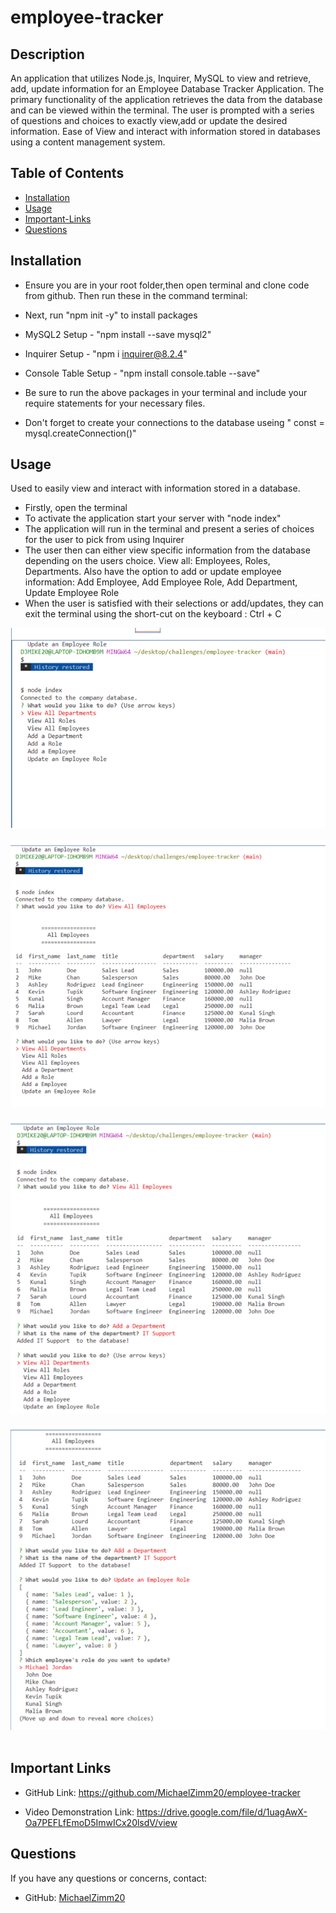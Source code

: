# employee-tracker


## Description
  An application that utilizes Node.js, Inquirer, MySQL to view and retrieve, add, update information for an Employee Database Tracker Application. The primary functionality of the application retrieves the data from the database and can be viewed within the terminal. The user is prompted with a series of questions and choices to exactly view,add or update the desired information. Ease of View and interact with information stored in databases using a content management system. 


## Table of Contents 
  * [Installation](#installation)
  * [Usage](#usage)
  * [Important-Links](#Important-Links)
  * [Questions](#questions)

  ## Installation
  * Ensure you are in your root folder,then open terminal and clone code from github. Then run these in the command terminal:

  * Next, run "npm init -y" to install packages 
  * MySQL2 Setup - "npm install --save mysql2"
  * Inquirer Setup - "npm i inquirer@8.2.4" 
  * Console Table Setup - "npm install console.table --save" 
  * Be sure to run the above packages in your terminal and include your require statements for your necessary files.
  * Don't forget to create your connections to the database useing " const <databaseName> = mysql.createConnection()"

## Usage 
  Used to easily view and interact with information stored in a database. 
  * Firstly, open the terminal 
  * To activate the application start your server with "node index"
  * The application will run in the terminal and present a series of choices for the user to pick from using Inquirer
  * The user then can either view specific information from the database depending on the users choice. View all: Employees, Roles, Departments. Also have the option to add or update employee information: Add Employee, Add Employee Role, Add Department, Update Employee Role
  * When the user is satisfied with their selections or add/updates, they can exit the terminal using the short-cut on the keyboard : Ctrl + C


![Employee Tracker Screenshot](assets/images/Picture1.png)
 <br/><br/>
![Employee Tracker Screenshot](assets/images/Picture2.png)
 <br/><br/>
 ![Employee Tracker Screenshot](assets/images/Picture3.png)
 <br/><br/>
 ![Employee Tracker Screenshot](assets/images/Picture4.png)
 <br/><br/>

 ## Important Links 
* GitHub Link: https://github.com/MichaelZimm20/employee-tracker

* Video Demonstration Link: https://drive.google.com/file/d/1uagAwX-Oa7PEFLfEmoD5ImwICx20lsdV/view


## Questions 
  If you have any questions or concerns, contact:
  * GitHub: [MichaelZimm20](https://github.com/MichaelZimm20)
